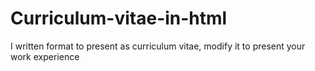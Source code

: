 # Curriculum-vitae-in-html
I written format to present as curriculum vitae, modify it to present your  work experience

